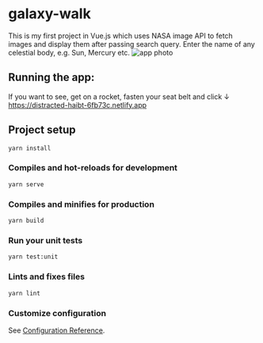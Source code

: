 # galaxy-walk
This is my first project in Vue.js which uses NASA image API to fetch images and display them after passing 
search query. 
Enter the name of any celestial body, e.g. Sun, Mercury etc.
![app photo](./dist/img/galaxyWalk.png)

## Running the app:
If you want to see, get on a rocket, fasten your seat belt and click ↓ 
https://distracted-haibt-6fb73c.netlify.app

## Project setup
```
yarn install
```

### Compiles and hot-reloads for development
```
yarn serve
```

### Compiles and minifies for production
```
yarn build
```

### Run your unit tests
```
yarn test:unit
```

### Lints and fixes files
```
yarn lint
```

### Customize configuration
See [Configuration Reference](https://cli.vuejs.org/config/).


